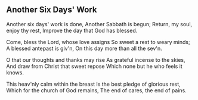 ## Another Six Days' Work

Another six days' work is done,
Another Sabbath is begun;
Return, my soul, enjoy thy rest,
Improve the day that God has blessed.

Come, bless the Lord, whose love assigns
So sweet a rest to weary minds;
A blessed antepast is giv'n,
On this day more than all the sev'n.

O that our thoughts and thanks may rise
As grateful incense to the skies,
And draw from Christ that sweet repose
Which none but he who feels it knows.

This heav'nly calm within the breast
Is the best pledge of glorious rest,
Which for the church of God remains,
The end of cares, the end of pains.